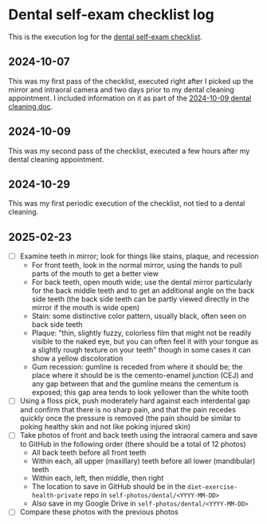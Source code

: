 # Dental self-exam checklist log

This is the execution log for the [dental self-exam checklist](../checklists/dental-self-exam-checklist.md).

## 2024-10-07

This was my first pass of the checklist, executed right after I picked
up the mirror and intraoral camera and two days prior to my dental
cleaning appointment. I included information on it as part of the
[2024-10-09 dental cleaning
doc](../events/2024/2024-10-09-dental-cleaning.md).

## 2024-10-09

This was my second pass of the checklist, executed a few hours after
my dental cleaning appointment.

## 2024-10-29

This was my first periodic execution of the checklist, not tied to a
dental cleaning.

## 2025-02-23

- [ ] Examine teeth in mirror; look for things like stains, plaque, and recession
  - For front teeth, look in the normal mirror, using the hands to pull parts of the mouth to get a better view
  - For back teeth, open mouth wide; use the dental mirror particularly for the back middle teeth and to get an additional angle on the back side teeth (the back side teeth can be partly viewed directly in the mirror if the mouth is wide open)
  - Stain: some distinctive color pattern, usually black, often seen on back side teeth
  - Plaque: "thin, slightly fuzzy, colorless film that might not be readily visible to the naked eye, but you can often feel it with your tongue as a slightly rough texture on your teeth" though in some cases it can show a yellow discoloration
  - Gum recession: gumline is receded from where it should be; the place where it should be is the cemento-enamel junction (CEJ) and any gap between that and the gumline means the cementum is exposed; this gap area tends to look yellower than the white tooth
- [ ] Using a floss pick, push moderately hard against each interdental gap and confirm that there is no sharp pain, and that the pain recedes quickly once the pressure is removed (the pain should be similar to poking healthy skin and not like poking injured skin)
- [ ] Take photos of front and back teeth using the intraoral camera and save to GitHub in the following order (there should be a total of 12 photos)
  - All back teeth before all front teeth
  - Within each, all upper (maxillary) teeth before all lower (mandibular) teeth
  - Within each, left, then middle, then right
  - The location to save in GitHub should be in the `diet-exercise-health-private` repo in `self-photos/dental/<YYYY-MM-DD>`
  - Also save in my Google Drive in `self-photos/dental/<YYYY-MM-DD>`
- [ ] Compare these photos with the previous photos
